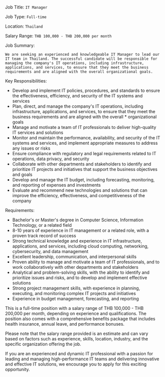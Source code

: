 Job Title: `IT Manager`

Job Type: `Full-time`

Location: `Thailand`

Salary Range: `THB 100,000 - THB 200,000 per month`

Job Summary:

`We are seeking an experienced and knowledgeable IT Manager to lead our IT team in Thailand. The successful candidate will be responsible for managing the company's IT operations, including infrastructure, applications, and services, to ensure that they meet the business requirements and are aligned with the overall organizational goals.`

Key Responsibilities:

* Develop and implement IT policies, procedures, and standards to ensure the effectiveness, efficiency, and security of the IT systems and services
* Plan, direct, and manage the company's IT operations, including infrastructure, applications, and services, to ensure that they meet the business requirements and are aligned with the overall * organizational goals
* Manage and motivate a team of IT professionals to deliver high-quality IT services and solutions
* Monitor and maintain the performance, availability, and security of the IT systems and services, and implement appropriate measures to address any issues or risks
* Ensure compliance with regulatory and legal requirements related to IT operations, data privacy, and security
* Collaborate with other departments and stakeholders to identify and prioritize IT projects and initiatives that support the business objectives and goals
* Develop and manage the IT budget, including forecasting, monitoring, and reporting of expenses and investments
* Evaluate and recommend new technologies and solutions that can improve the efficiency, effectiveness, and competitiveness of the company

Requirements:

* Bachelor's or Master's degree in Computer Science, Information Technology, or a related field
* 8-10 years of experience in IT management or a related role, with a proven track record of success
* Strong technical knowledge and experience in IT infrastructure, applications, and services, including cloud computing, networking, cybersecurity, and data management
* Excellent leadership, communication, and interpersonal skills
* Proven ability to manage and motivate a team of IT professionals, and to work collaboratively with other departments and stakeholders
* Analytical and problem-solving skills, with the ability to identify and prioritize issues and risks, and to develop and implement effective solutions
* Strong project management skills, with experience in planning, executing, and monitoring complex IT projects and initiatives
* Experience in budget management, forecasting, and reporting

This is a full-time position with a salary range of THB 100,000 - THB 200,000 per month, depending on experience and qualifications. The position also comes with a comprehensive benefits package that includes health insurance, annual leave, and performance bonuses.

Please note that the salary range provided is an estimate and can vary based on factors such as experience, skills, location, industry, and the specific organization offering the job.

If you are an experienced and dynamic IT professional with a passion for leading and managing high-performance IT teams and delivering innovative and effective IT solutions, we encourage you to apply for this exciting opportunity.